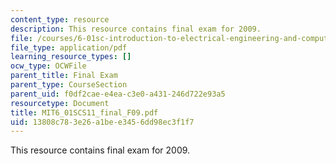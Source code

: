 ```yaml
---
content_type: resource
description: This resource contains final exam for 2009.
file: /courses/6-01sc-introduction-to-electrical-engineering-and-computer-science-i-spring-2011/13808c783e26a1bee3456dd98ec3f1f7_MIT6_01SCS11_final_F09.pdf
file_type: application/pdf
learning_resource_types: []
ocw_type: OCWFile
parent_title: Final Exam
parent_type: CourseSection
parent_uid: f0df2cae-e4ea-c3e0-a431-246d722e93a5
resourcetype: Document
title: MIT6_01SCS11_final_F09.pdf
uid: 13808c78-3e26-a1be-e345-6dd98ec3f1f7
---
```

This resource contains final exam for 2009.